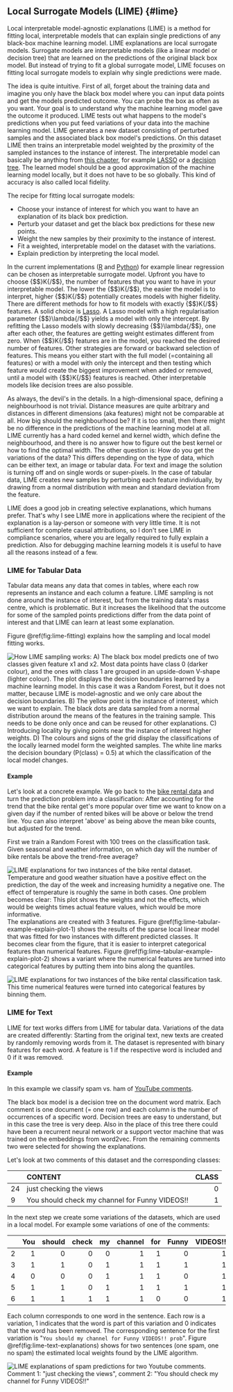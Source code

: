 


## Local Surrogate Models (LIME) {#lime}
Local interpretable model-agnostic explanations (LIME) is a method for fitting local, interpretable models that can explain single predictions  of any black-box machine learning model.
LIME explanations are local surrogate models.
Surrogate models are interpretable models (like a linear model or decision tree) that are learned on the predictions of the original black box model.
But instead of trying to fit a global surrogate model, LIME focuses on fitting local surrogate models to explain why single predictions were made.


The idea is quite intuitive.
First of all, forget about the training data and imagine you only have the black box model where you can input data points and get the models predicted outcome.
You can probe the box as often as you want.
Your goal is to understand why the machine learning model gave the outcome it produced.
LIME tests out what happens to the model's predictions when you put feed variations of your data into the machine learning model.
LIME generates a new dataset consisting of perturbed samples and the associated black box model's predictions.
On this dataset LIME then trains an interpretable model weighted by the proximity of the sampled instances to the instance of interest.
The interpretable model can basically be anything from [this chapter](#simple), for example [LASSO](#lasso) or a [decision tree](#tree).
The learned model should be a good approximation of the machine learning model locally, but it does not have to be so globally.
This kind of accuracy is also called local fidelity.

The recipe for fitting local surrogate models:

- Choose your instance of interest for which you want to have an explanation of its black box prediction.
- Perturb your dataset and  get the black box predictions for these new points.
- Weight the new samples by their proximity to the instance of interest.
- Fit a weighted, interpretable model on the dataset with the variations.
- Explain prediction by interpreting the local model.

In the current implementations ([R](https://github.com/thomasp85/lime) and [Python](https://github.com/marcotcr/lime)) for example linear regression can be chosen as interpretable surrogate model.
Upfront you have to choose {$$}K{/$$}, the number of features that you want to have in your interpretable model.
The lower the {$$}K{/$$}, the easier the model is to interpret, higher {$$}K{/$$} potentially creates models with higher fidelity.
There are different methods for how to fit models with exactly {$$}K{/$$} features. A solid choice is [Lasso](#lasso).
A Lasso model with a high regularisation parameter {$$}\lambda{/$$} yields a model with only the intercept.
By refitting the Lasso models with slowly decreasing {$$}\lambda{/$$}, one after each other, the features are getting weight estimates different from zero.
When {$$}K{/$$} features are in the model, you reached the desired number of features. Other strategies are forward or backward selection of features.
This means you either start with the full model (=containing all features) or with a model with only the intercept and then testing which feature would create the biggest improvement when added or removed, until a model with {$$}K{/$$} features is reached.
Other interpretable models like decision trees are also possible.

As always, the devil's in the details.
In a high-dimensional space, defining a neighbourhood is not trivial.
Distance measures are quite arbitrary and distances in different dimensions (aka features) might not be comparable at all.
How big should the neighbourhood be?
If it is too small, then there might be no difference in the predictions of the machine learning model at all.
LIME currently has a hard coded kernel and kernel width, which define the neighbourhood, and there is no answer how to figure out the best kernel or how to find the optimal width.
The other question is:
How do you get the variations of the data?
This differs depending on the type of data, which can be either text, an image or tabular data. For text and image the solution is turning off and on single words or super-pixels.
In the case of tabular data, LIME creates new samples by perturbing each feature individually, by drawing from a normal distribution with mean and standard deviation from the feature.

LIME does a good job in creating selective explanations, which humans prefer.
That's why I see LIME more in applications where the recipient of the explanation is a lay-person or someone with very little time.
It is not sufficient for complete causal attributions, so I don't see LIME in compliance scenarios, where you are legally required to fully explain a prediction.
Also for debugging machine learning models it is useful to have all the reasons instead of a few.


### LIME for Tabular Data
Tabular data means any data that comes in tables, where each row represents an instance and each column a feature.
LIME sampling is not done around the instance of interest, but from the training data's mass centre, which is problematic.
But it increases the likelihood that the outcome for some of the sampled points predictions differ from the data point of interest and that LIME can learn at least some explanation.

Figure \@ref(fig:lime-fitting) explains how the sampling and local model fitting works.


![How LIME sampling works: A) The black box model predicts one of two classes given feature x1 and x2. Most data points have class 0 (darker colour), and the ones with class 1 are grouped in an upside-down V-shape (lighter colour). The plot displays the decision boundaries learned by a machine learning model. In this case it was a Random Forest, but it does not matter, because LIME is model-agnostic and we only care about the decision boundaries. B) The yellow point is the instance of interest, which we want to explain. The black dots are data sampled from a normal distribution around the means of the features in the training sample. This needs to be done only once and can be reused for other explanations. C) Introducing locality by giving points near the instance of interest higher weights. D) The colours and signs of the grid display the classifications of the locally learned model form the weighted samples. The white line marks the decision boundary (P(class) = 0.5) at which the classification of the local model changes.](images/lime-fitting-1.png)




#### Example
Let's look at a concrete example.
We go back to the [bike rental data](#bike-data) and turn the prediction problem into a classification:
After accounting for the trend that the bike rental get's more popular over time we want to know on a given day if the number of rented bikes will be above or below the trend line.
You can also interpret 'above' as being above the mean bike counts, but adjusted for the trend.


First we train a Random Forest with 100 trees on the classification task. Given seasonal and weather information, on which day will the number of bike rentals be above the trend-free average?

![LIME explanations for two instances of the bike rental dataset.  Temperature and good weather situation have a positive effect on the prediction, the day of the week and increasing humidity a negative one. The effect of temperature is roughly the same in both cases. One problem becomes clear: This plot shows the weights and not the effects, which would be weights times actual feature values, which would be more informative. ](images/lime-tabular-example-explain-plot-1-1.png)
The explanations are created with 3 features.
Figure  \@ref(fig:lime-tabular-example-explain-plot-1) shows the results of the sparse local linear model that was fitted for two instances with different predicted classes.
It becomes clear from the figure, that it is easier to interpret categorical features than numerical features.
Figure  \@ref(fig:lime-tabular-example-explain-plot-2) shows a variant where the numerical features are turned into categorical features by putting them into bins along the quantiles.



![LIME explanations for two instances of the bike rental classification task. This time numerical features were turned into categorical features by binning them.](images/lime-tabular-example-explain-plot-2-1.png)


### LIME for Text
LIME for text works differs from LIME for tabular data.
Variations of the data are created differently:
Starting from the original text, new texts are created by randomly removing words from it.
The dataset is represented with binary features for each word.
A feature is 1 if the respective word is included and 0 if it was removed.

#### Example
In this example we classify spam vs. ham of [YouTube comments](#spam-data).

The black box model is a decision tree on the document word matrix.
Each comment is one document (= one row) and each column is the number of occurrences of a specific word.
Decision trees are easy to understand, but in this case the tree is very deep.
Also in the place of this tree there could have been a recurrent neural network or a support vector machine that was trained on the embeddings from word2vec.
From the remaining comments two were selected for showing the explanations.


Let's look at two comments of this dataset and the corresponding classes:



|   |CONTENT                                        | CLASS|
|:--|:----------------------------------------------|-----:|
|24 |just checking the views                        |     0|
|9  |You should check my channel for Funny VIDEOS!! |     1|



In the next step we create some variations of the datasets, which are used in a local model.
For example some variations of one of the comments:



|   | You| should| check| my| channel| for| Funny| VIDEOS!!| prob| weight|
|:--|---:|------:|-----:|--:|-------:|---:|-----:|--------:|----:|------:|
|2  |   1|      0|     0|  0|       1|   1|     0|        1| 1.00|   0.50|
|3  |   1|      1|     0|  1|       1|   1|     1|        1| 1.00|   0.88|
|4  |   0|      0|     0|  1|       1|   1|     0|        1| 1.00|   0.50|
|5  |   1|      1|     0|  1|       1|   1|     1|        1| 1.00|   0.88|
|6  |   1|      1|     1|  1|       1|   0|     0|        1| 0.97|   0.75|

Each column corresponds to one word in the sentence.
Each row is a variation, 1 indicates that the word is part of this variation and 0 indicates that the word has been removed.
The corresponding sentence for the first variation is "``You should my channel for Funny VIDEOS!! prob``".
Figure \@ref(fig:lime-text-explanations) shows for two sentences (one spam, one no spam) the estimated local weights found by the LIME algorithm.



![LIME explanations of spam predictions for two Youtube comments. Comment 1: "just checking the views", comment 2: "You should check my channel for Funny VIDEOS!!"](images/lime-text-explanations-1.png)
